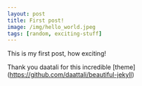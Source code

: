 ```yaml
---
layout: post
title: First post!
image: /img/hello_world.jpeg
tags: [random, exciting-stuff]
---
```


This is my first post, how exciting!

Thank you daatali for this incredible [theme] (https://github.com/daattali/beautiful-jekyll)
